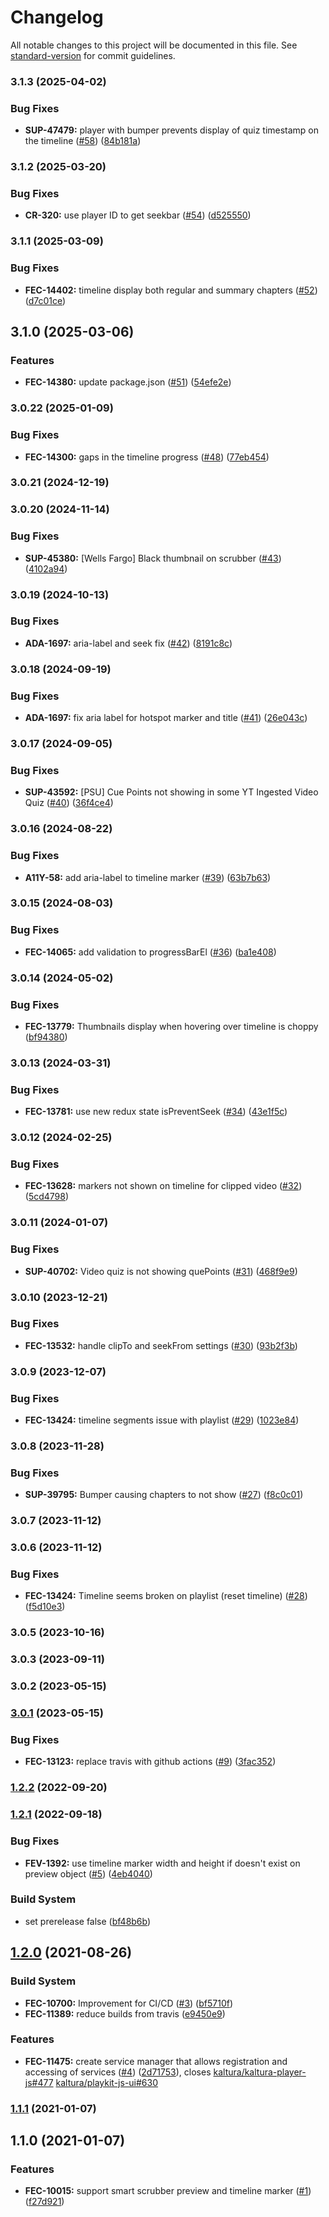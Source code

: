 # Changelog

All notable changes to this project will be documented in this file. See [standard-version](https://github.com/conventional-changelog/standard-version) for commit guidelines.

### 3.1.3 (2025-04-02)


### Bug Fixes

* **SUP-47479:** player with bumper prevents display of quiz timestamp on the timeline ([#58](https://github.com/kaltura/playkit-js-timeline/issues/58)) ([84b181a](https://github.com/kaltura/playkit-js-timeline/commit/84b181a))



### 3.1.2 (2025-03-20)


### Bug Fixes

* **CR-320:** use player ID to get seekbar ([#54](https://github.com/kaltura/playkit-js-timeline/issues/54)) ([d525550](https://github.com/kaltura/playkit-js-timeline/commit/d525550))



### 3.1.1 (2025-03-09)


### Bug Fixes

* **FEC-14402:** timeline display both regular and summary chapters ([#52](https://github.com/kaltura/playkit-js-timeline/issues/52)) ([d7c01ce](https://github.com/kaltura/playkit-js-timeline/commit/d7c01ce))



## 3.1.0 (2025-03-06)


### Features

* **FEC-14380:** update package.json ([#51](https://github.com/kaltura/playkit-js-timeline/issues/51)) ([54efe2e](https://github.com/kaltura/playkit-js-timeline/commit/54efe2e))



### 3.0.22 (2025-01-09)


### Bug Fixes

* **FEC-14300:** gaps in the timeline progress ([#48](https://github.com/kaltura/playkit-js-timeline/issues/48)) ([77eb454](https://github.com/kaltura/playkit-js-timeline/commit/77eb454))



### 3.0.21 (2024-12-19)



### 3.0.20 (2024-11-14)


### Bug Fixes

* **SUP-45380:** [Wells Fargo] Black thumbnail on scrubber ([#43](https://github.com/kaltura/playkit-js-timeline/issues/43)) ([4102a94](https://github.com/kaltura/playkit-js-timeline/commit/4102a94))



### 3.0.19 (2024-10-13)


### Bug Fixes

* **ADA-1697:** aria-label and seek fix ([#42](https://github.com/kaltura/playkit-js-timeline/issues/42)) ([8191c8c](https://github.com/kaltura/playkit-js-timeline/commit/8191c8c))



### 3.0.18 (2024-09-19)


### Bug Fixes

* **ADA-1697:** fix aria label for hotspot marker and title ([#41](https://github.com/kaltura/playkit-js-timeline/issues/41)) ([26e043c](https://github.com/kaltura/playkit-js-timeline/commit/26e043c))



### 3.0.17 (2024-09-05)


### Bug Fixes

* **SUP-43592:** [PSU] Cue Points not showing in some YT Ingested Video Quiz ([#40](https://github.com/kaltura/playkit-js-timeline/issues/40)) ([36f4ce4](https://github.com/kaltura/playkit-js-timeline/commit/36f4ce4))



### 3.0.16 (2024-08-22)


### Bug Fixes

* **A11Y-58:** add aria-label to timeline marker ([#39](https://github.com/kaltura/playkit-js-timeline/issues/39)) ([63b7b63](https://github.com/kaltura/playkit-js-timeline/commit/63b7b63))



### 3.0.15 (2024-08-03)


### Bug Fixes

* **FEC-14065:** add validation to progressBarEl ([#36](https://github.com/kaltura/playkit-js-timeline/issues/36)) ([ba1e408](https://github.com/kaltura/playkit-js-timeline/commit/ba1e408))



### 3.0.14 (2024-05-02)


### Bug Fixes

* **FEC-13779:** Thumbnails display when hovering over timeline is choppy ([bf94380](https://github.com/kaltura/playkit-js-timeline/commit/bf94380))



### 3.0.13 (2024-03-31)


### Bug Fixes

* **FEC-13781:** use new redux state isPreventSeek ([#34](https://github.com/kaltura/playkit-js-timeline/issues/34)) ([43e1f5c](https://github.com/kaltura/playkit-js-timeline/commit/43e1f5c))



### 3.0.12 (2024-02-25)


### Bug Fixes

* **FEC-13628:** markers not shown on timeline for clipped video ([#32](https://github.com/kaltura/playkit-js-timeline/issues/32)) ([5cd4798](https://github.com/kaltura/playkit-js-timeline/commit/5cd4798))



### 3.0.11 (2024-01-07)


### Bug Fixes

* **SUP-40702:** Video quiz is not showing quePoints ([#31](https://github.com/kaltura/playkit-js-timeline/issues/31)) ([468f9e9](https://github.com/kaltura/playkit-js-timeline/commit/468f9e9))



### 3.0.10 (2023-12-21)


### Bug Fixes

* **FEC-13532:** handle clipTo and seekFrom settings ([#30](https://github.com/kaltura/playkit-js-timeline/issues/30)) ([93b2f3b](https://github.com/kaltura/playkit-js-timeline/commit/93b2f3b))



### 3.0.9 (2023-12-07)


### Bug Fixes

* **FEC-13424:** timeline segments issue with playlist ([#29](https://github.com/kaltura/playkit-js-timeline/issues/29)) ([1023e84](https://github.com/kaltura/playkit-js-timeline/commit/1023e84))



### 3.0.8 (2023-11-28)


### Bug Fixes

* **SUP-39795:** Bumper causing chapters to not show ([#27](https://github.com/kaltura/playkit-js-timeline/issues/27)) ([f8c0c01](https://github.com/kaltura/playkit-js-timeline/commit/f8c0c01))



### 3.0.7 (2023-11-12)



### 3.0.6 (2023-11-12)


### Bug Fixes

* **FEC-13424:** Timeline seems broken on playlist (reset timeline) ([#28](https://github.com/kaltura/playkit-js-timeline/issues/28)) ([f5d10e3](https://github.com/kaltura/playkit-js-timeline/commit/f5d10e3))



### 3.0.5 (2023-10-16)



### 3.0.3 (2023-09-11)



### 3.0.2 (2023-05-15)



### [3.0.1](https://github.com/kaltura/playkit-js-timeline/compare/v3.0.0...v3.0.1) (2023-05-15)


### Bug Fixes

* **FEC-13123:** replace travis with github actions ([#9](https://github.com/kaltura/playkit-js-timeline/issues/9)) ([3fac352](https://github.com/kaltura/playkit-js-timeline/commit/3fac352))



### [1.2.2](https://github.com/kaltura/playkit-js-timeline/compare/v1.2.1...v1.2.2) (2022-09-20)



### [1.2.1](https://github.com/kaltura/playkit-js-timeline/compare/v1.2.0...v1.2.1) (2022-09-18)


### Bug Fixes

* **FEV-1392:** use timeline marker width and height if doesn't exist on preview object ([#5](https://github.com/kaltura/playkit-js-timeline/issues/5)) ([4eb4040](https://github.com/kaltura/playkit-js-timeline/commit/4eb4040))


### Build System

* set prerelease false ([bf48b6b](https://github.com/kaltura/playkit-js-timeline/commit/bf48b6b))



## [1.2.0](https://github.com/kaltura/playkit-js-timeline/compare/v1.1.1...v1.2.0) (2021-08-26)


### Build System

* **FEC-10700:** Improvement for CI/CD ([#3](https://github.com/kaltura/playkit-js-timeline/issues/3)) ([bf5710f](https://github.com/kaltura/playkit-js-timeline/commit/bf5710f))
* **FEC-11389:** reduce builds from travis ([e9450e9](https://github.com/kaltura/playkit-js-timeline/commit/e9450e9))


### Features

* **FEC-11475:** create service manager that allows registration and accessing of services ([#4](https://github.com/kaltura/playkit-js-timeline/issues/4)) ([2d71753](https://github.com/kaltura/playkit-js-timeline/commit/2d71753)), closes [kaltura/kaltura-player-js#477](https://github.com/kaltura/playkit-js-timeline/issues/477) [kaltura/playkit-js-ui#630](https://github.com/kaltura/playkit-js-timeline/issues/630)



### [1.1.1](https://github.com/kaltura/playkit-js-timeline/compare/v1.1.0...v1.1.1) (2021-01-07)



## 1.1.0 (2021-01-07)


### Features

* **FEC-10015:** support smart scrubber preview and timeline marker ([#1](https://github.com/kaltura/playkit-js-timeline/issues/1)) ([f27d921](https://github.com/kaltura/playkit-js-timeline/commit/f27d921))
